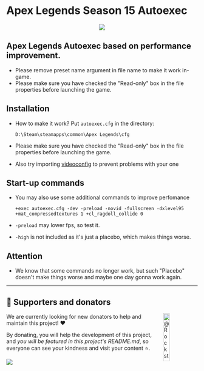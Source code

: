 # Apex Legends Season 15 Autoexec

<p align="center">
  <a href="https://www.donationalerts.com/r/pr3ttyleaf">
  <img src="https://img.shields.io/badge/Sponsor-blue?logo=github-sponsors&style=for-the-badge&color=grey">
</a> 
</p>

## Apex Legends Autoexec based on performance improvement.

- Please remove preset name argument in file name to make it work in-game.
- Please make sure you have checked the "Read-only" box in the file properties before launching the game.

## Installation

- How to make it work? Put ``autoexec.cfg`` in the directory:

    ```
    D:\Steam\steamapps\common\Apex Legends\cfg
    ```
- Please make sure you have checked the "Read-only" box in the file properties before launching the game.  
- Also try importing [videoconfig](https://github.com/Rockstar234/videoconfig) to prevent problems with your one
## Start-up commands

- You may also use some additional commands to improve perfomance

    ```
    +exec autoexec.cfg -dev -preload -novid -fullscreen -dxlevel95 +mat_compressedtextures 1 +cl_ragdoll_collide 0
    ```
- ``-preload`` may lower fps, so test it.
- ``-high`` is not included as it's just a placebo, which makes things worse.

## Attention
- We know that some commands no longer work, but such "Placebo" doesn't make things worse and maybe one day gonna work again.

---

## 🍰 **Supporters and donators**

<a href="https://github.com/Rockstar234/autoexec">
  <img alt="@Rockstar234/autoexec's brand logo without text" align="right" src="https://cdn.discordapp.com/emojis/946448229690671144.webp?size=96&quality=lossless" width="18%" />
</a>

We are currently looking for new donators to help and maintain this project! ❤️

By donating, you will help the development of this project, and *you will be featured in this project's README.md*, so everyone can see your kindness and visit your content ⭐.

<a href="https://www.donationalerts.com/r/pr3ttyleaf">
  <img src="https://img.shields.io/badge/Sponsor-Rockstar234/autoexec-blue?logo=github-sponsors&style=for-the-badge&color=red">
</a>
